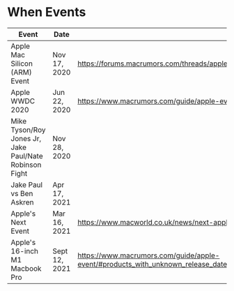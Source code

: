 # When Events

| Event | Date | Url |
| --- | --- | --- |
| Apple Mac Silicon (ARM) Event | Nov 17, 2020 | https://forums.macrumors.com/threads/apple-event-to-unveil-first-apple-silicon-macs-could-happen-on-november-17.2260944/ |
| Apple WWDC 2020 | Jun 22, 2020 | https://www.macrumors.com/guide/apple-event/ |
| Mike Tyson/Roy Jones Jr, Jake Paul/Nate Robinson Fight | Nov 28, 2020 | |
| Jake Paul vs Ben Askren | Apr 17, 2021 | |
| Apple's Next Event | Mar 16, 2021 | https://www.macworld.co.uk/news/next-apple-event-3658198/#toc-3658198-1:~:text=We%20expect%20the%20next%20Apple%20event,March%202021%2C%20although%20not%20everyone%20agrees. |
| Apple's 16-inch M1 Macbook Pro | Sept 12, 2021 | https://www.macrumors.com/guide/apple-event/#products_with_unknown_release_dates:~:text=Apple%20is%20working%20on%2014%20and%2016%2Dinch%20MacBook%20Pro%20models%20that%20are%20expected%20in%20the%20third%20quarter%20of%202021 |
